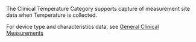 The Clinical Temperature Category supports capture of measurement site data when Temperature
is collected.

For device type and characteristics data, see [General Clinical Measurements](general_clinical_measurements.html)